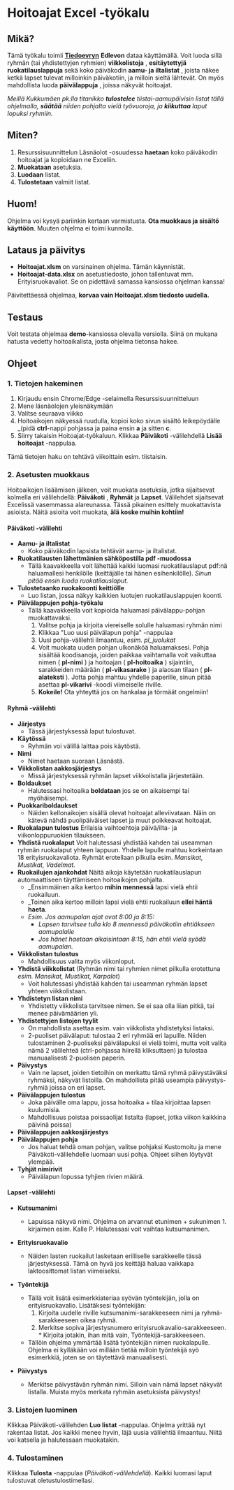 # Hoitoajat Excel -työkalu

## Mikä?

Tämä työkalu toimii [**Tiedoevryn**](https://www.tietoevry.com/fi) **Edlevon** dataa käyttämällä. Voit luoda sillä ryhmän (tai yhdistettyjen ryhmien) **viikkolistoja** , **esitäytettyjä ruokatilauslappuja** sekä koko päiväkodin **aamu- ja iltalistat** , joista näkee ketkä lapset tulevat milloinkin päiväkotiin, ja milloin sieltä lähtevät. On myös mahdollista luoda **päivälappuja** , joissa näkyvät hoitoajat.

_Meillä Kukkumäen pk:lla titanikko **tulostelee** tiistai-aamupäivisin listat tällä ohjelmalla, **säätää** niiden pohjalta vielä työvuoroja, ja **kiikuttaa** laput lopuksi ryhmiin._

## Miten?

1. Resurssisuunnittelun Läsnäolot -osuudessa **haetaan** koko päiväkodin hoitoajat ja kopioidaan ne Exceliin.
2. **Muokataan** asetuksia.
3. **Luodaan** listat.
4. **Tulostetaan** valmiit listat.

## Huom!

Ohjelma voi kysyä pariinkin kertaan varmistusta. **Ota muokkaus ja sisältö käyttöön**. Muuten ohjelma ei toimi kunnolla.

## Lataus ja päivitys

- **Hoitoajat.xlsm** on varsinainen ohjelma. Tämän käynnistät.
- **Hoitoajat-data.xlsx** on asetustiedosto, johon tallentuvat mm. Erityisruokavaliot. Se on pidettävä samassa kansiossa ohjelman kanssa!

Päivitettäessä ohjelmaa, **korvaa vain Hoitoajat.xlsm tiedosto uudella.**

## Testaus

Voit testata ohjelmaa **demo**-kansiossa olevalla versiolla. Siinä on mukana hatusta vedetty hoitoaikalista, josta ohjelma tietonsa hakee.

## Ohjeet

### 1. Tietojen hakeminen

1. Kirjaudu ensin Chrome/Edge -selaimella Resurssisuunnitteluun
2. Mene läsnäolojen yleisnäkymään
3. Valitse seuraava viikko
4. Hoitoaikojen näkyessä ruudulla, kopioi koko sivun sisältö leikepöydälle
   _(pidä **ctrl**-nappi pohjassa ja paina ensin **a** ja sitten **c**.
5. Siirry takaisin Hoitoajat-työkaluun. Klikkaa **Päiväkoti** -välilehdellä **Lisää hoitoajat** -nappulaa.

Tämä tietojen haku on tehtävä viikoittain esim. tiistaisin.

### 2. Asetusten muokkaus

Hoitoaikojen lisäämisen jälkeen, voit muokata asetuksia, jotka sijaitsevat kolmella eri välilehdellä: **Päiväkoti** , **Ryhmät** ja **Lapset**. Välilehdet sijaitsevat Excelissä vasemmassa alareunassa. Tässä pikainen esittely muokattavista asioista. Näitä asioita voit muokata, **älä koske muihin kohtiin!**

#### Päiväkoti -välilehti

- **Aamu- ja iltalistat**
   - Koko päiväkodin lapsista tehtävät aamu- ja iltalistat.
- **Ruokatilausten lähettmänien sähköpostilla pdf -muodossa**
   - Tällä kaavakkeella voit lähettää kaikki luomasi ruokatilauslaput pdf:nä haluamallesi henkilölle (keittäjälle tai hänen esihenkilölle). _Sinun pitää ensin luoda ruokatilauslaput._
- **Tulostetaanko ruokakoonti keittiölle**
   - Luo listan, jossa näkyy kaikkien luotujen ruokatilauslappujen koonti.
- **Päivälappujen pohja-työkalu**
   - Tällä kaavakkeella voit kopioida haluamasi päivälappu-pohjan muokattavaksi.
      1. Valitse pohja ja kirjoita viereiselle solulle haluamasi ryhmän nimi
      2. Klikkaa "Luo uusi päivälapun pohja" -nappulaa
      3. Uusi pohja-välilehti ilmaantuu, *esim. pl_juolukat*
      4. Voit muokata uuden pohjan ulkonäköä haluamaksesi. Pohja sisältää koodisanoja, joiden paikkaa vaihtamalla voit vaikuttaa nimen ( **pl-nimi** ) ja hoitoajan ( **pl-hoitoaika** ) sijaintiin, sarakkeiden määrään ( **pl-vikasarake** ) ja alaosan tilaan ( **pl-alateksti** ). Jotta pohja mahtuu yhdelle paperille, sinun pitää asettaa **pl-vikarivi** -koodi viimeiselle riville.
      5. **Kokeile!** Ota yhteyttä jos on hankalaa ja törmäät ongelmiin!

#### Ryhmä -välilehti

- **Järjestys**
   - Tässä järjestyksessä laput tulostuvat.
- **Käytössä**
   - Ryhmän voi välillä laittaa pois käytöstä.
- **Nimi**
   - Nimet haetaan suoraan Läsnästä.
- **Viikkolistan aakkosjärjestys**
   - Missä järjestyksessä ryhmän lapset viikkolistalla järjestetään.
- **Boldaukset**
   - Halutessasi hoitoaika **boldataan** jos se on aikaisempi tai myöhäisempi.
- **Puokkariboldaukset**
   - Näiden kellonaikojen sisällä olevat hoitoajat alleviivataan. Näin on kätevä nähdä puolipäiväiset lapset ja muut poikkeavat hoitoajat.
- **Ruokalapun tulostus**
  Erilaisia vaihtoehtoja päivä/ilta- ja viikonloppuruokien tilaukseen.
- **Yhdistä ruokalaput**
  Voit halutessasi yhdistää kahden tai useamman ryhmän ruokalaput yhteen lappuun. Yhdelle lapulle mahtuu korkeintaan 18 erityisruokavaliota. Ryhmät erotellaan pilkulla esim. _Mansikat, Mustikat, Vadelmat._
- **Ruokailujen ajankohdat**
  Näitä aikoja käytetään ruokatilauslapun automaattiseen täyttämiseen hoitoaikojen pohjalta.
   - _Ensimmäinen aika kertoo **mihin mennessä** lapsi vielä ehtii ruokailuun.
   - _Toinen aika kertoo milloin lapsi vielä ehtii ruokailuun **ellei häntä haeta**.
   - _Esim. Jos aamupalan ajat ovat 8:00 ja 8:15:_
      - _Lapsen tarvitsee tulla klo 8 mennessä päiväkotiin ehtiäkseen aamupalalle_
      - _Jos hänet haetaan aikaisintaan 8:15, hän ehtii vielä syödä aamupalan._
- **Viikkolistan tulostus**
   - Mahdollisuus valita myös viikonloput.
- **Yhdistä viikkolistat** (Ryhmän nimi tai ryhmien nimet pilkulla erotettuna _esim. Mansikat, Mustikat, Karpalot_)
   - Voit halutessasi yhdistää kahden tai useamman ryhmän lapset yhteen viikkolistaan.
- **Yhdistetyn listan nimi**
   - Yhdistetty viikkolista tarvitsee nimen. Se ei saa olla liian pitkä, tai menee päivämäärien yli.
- **Yhdistettyjen listojen tyylit**
   - On mahdollista asettaa esim. vain viikkolista yhdistetyksi listaksi.
   - 2-puoliset päivälaput: tulostaa 2 eri ryhmää eri lapuille. Niiden tulostaminen 2-puoliseksi päivälapuksi ei vielä toimi, mutta voit valita nämä 2 välilehteä (ctrl-pohjassa hiirellä kliksuttaen) ja tulostaa manuaalisesti 2-puolisen paperin.
- **Päivystys**
   - Vain ne lapset, joiden tietoihin on merkattu tämä ryhmä päivystäväksi ryhmäksi, näkyvät listoilla. On mahdollista pitää useampia päivystys-ryhmiä joissa on eri lapset.
- **Päivälappujen tulostus**
   - Joka päivälle oma lappu, jossa hoitoaika + tilaa kirjoittaa lapsen kuulumisia.
   - Mahdollisuus poistaa poissaolijat listalta (lapset, jotka viikon kaikkina päivinä poissa)
- **Päivälappujen aakkosjärjestys**
- **Päivälappujen pohja**
   - Jos haluat tehdä oman pohjan, valitse pohjaksi Kustomoitu ja mene Päiväkoti-välilehdelle luomaan uusi pohja. Ohjeet siihen löytyvät ylempää.
- **Tyhjät nimirivit**
   - Päivälapun lopussa tyhjien rivien määrä.

#### Lapset -välilehti

- **Kutsumanimi**
   - Lapuissa näkyvä nimi. Ohjelma on arvannut etunimen + sukunimen 1. kirjaimen esim. Kalle P. Halutessasi voit vaihtaa kutsumanimen.
- **Erityisruokavalio**
   - Näiden lasten ruokailut lasketaan erilliselle sarakkeelle tässä järjestyksessä. Tämä on hyvä jos keittäjä haluaa vaikkapa laktoosittomat listan viimeiseksi.
- **Työntekijä**
   - Tällä voit lisätä esimerkkiateriaa syövän työntekijän, jolla on erityisruokavalio. Lisätäksesi työntekijän:
      1. Kirjoita uudelle riville kutsumanimi-sarakkeeseen nimi ja ryhmä-sarakkeeseen oikea ryhmä.
      2. Merkitse sopiva järjestysnumero erityisruokavalio-sarakkeeseen. \* Kirjoita jotakin, ihan mitä vain, Työntekijä-sarakkeeseen.
   - Tällöin ohjelma ymmärtää lisätä työntekijän nimen ruokalapulle. Ohjelma ei kylläkään voi millään tietää milloin työntekijä syö esimerkkiä, joten se on täytettävä manuaalisesti.

- **Päivystys**
   - Merkitse päivystävän ryhmän nimi. Silloin vain nämä lapset näkyvät listalla. Muista myös merkata ryhmän asetuksista päivystys!

### 3. Listojen luominen

Klikkaa Päiväkoti-välilehden **Luo listat** -nappulaa. Ohjelma yrittää nyt rakentaa listat. Jos kaikki menee hyvin, läjä uusia välilehtiä ilmaantuu. Niitä voi katsella ja halutessaan muokatakin.

### 4. Tulostaminen

Klikkaa **Tulosta** -nappulaa (_Päiväkoti-välilehdellä_). Kaikki luomasi laput tulostuvat oletustulostimellasi.
